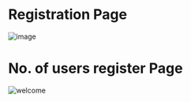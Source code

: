 
# Registration Page
![image](https://github.com/user-attachments/assets/5dbaad6d-f369-40a1-bf65-88f7727dc025)

# No. of users register Page
![welcome](https://github.com/user-attachments/assets/03706dad-8a3d-47c1-b345-b9fbbc9ddb28)
